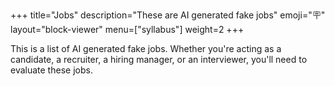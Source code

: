 +++
title="Jobs"
description="These are AI generated fake jobs"
emoji="🪧"
layout="block-viewer"
menu=["syllabus"]
weight=2
+++

This is a list of AI generated fake jobs. Whether you're acting as a candidate, a recruiter, a hiring manager, or an interviewer, you'll need to evaluate these jobs.
